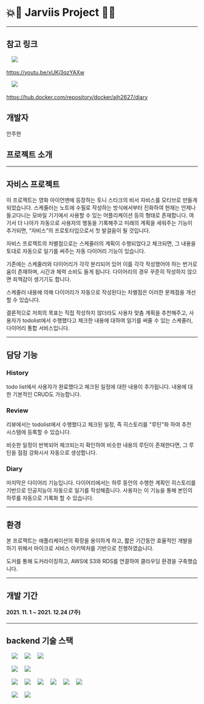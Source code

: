 # 💥🌟 Jarviis Project 🌟💥
***
## 참고 링크
　<img src="https://img.shields.io/badge/youtube-FF0000?style=for-the-badge&logo=youtube&logoColor=white"/>

https://youtu.be/xUKj3qzYAXw

　<img src="https://img.shields.io/badge/docker-2496ED?style=for-the-badge&logo=docker&logoColor=white"/>

https://hub.docker.com/repository/docker/ajh2627/diary

## 개발자

안주현

## 프로젝트 소개
***
## 자비스 프로젝트 
  
이 프로젝트는 영화 아이언맨에 등장하는 토니 스타크의 비서 자비스를 모티브로 만들게 되었습니다.
스케줄러는 노트에 수필로 작성하는 방식에서부터 진화하여 현재는 언제나 들고다니는 모바일 기기에서 사용할 수 있는 어플리케이션 등의 형태로 존재합니다.
여기서 더 나아가 자동으로 사용자의 행동을 기록해주고 미래의 계획을 세워주는 기능이 추가되면, “자비스”의 프로토타입으로서 첫 발걸음이 될 것입니다.

자비스 프로젝트의 차별점으로는 스케줄러의 계획이 수행되었다고 체크되면, 그 내용을 토대로 자동으로 일기를 써주는 자동 다이어리 기능이 있습니다.

기존에는 스케줄러와 다이어리가 각각 분리되어 있어 이를 각각 작성했어야 하는 번거로움이 존재하며, 
시간과 체력 소비도 들게 됩니다. 다이어리의 경우 꾸준히 작성하지 않으면 죄책감이 생기기도 합니다.

스케줄러 내용에 의해 다이어리가 자동으로 작성된다는 차별점은 이러한 문제점을 개선할 수 있습니다.

결론적으로 저희의 목표는 직접 작성하지 않더라도 사용자 맞춤 계획을 추천해주고, 사용자가 todolist에서 수행했다고 체크한 내용에 대하여 일기를 써줄 수 있는 스케줄러, 다이어리 통합 서비스입니다.



***
## 담당 기능

### History

todo list에서 사용자가 완료했다고 체크된 일정에 대한 내용이 추가됩니다.
내용에 대한 기본적인 CRUD도 가능합니다.

### Review

리뷰에서는 todolist에서 수행했다고 체크된 일정, 즉 히스토리를 "루틴"화 하여 추천 시스템에 등록할 수 있습니다. 

비슷한 일정이 반복되어 체크되는지 확인하여 비슷한 내용의 루틴이 존재한다면,  그 루틴을 점점 강화시서 자동으로 생성합니다.
 

### Diary
마지막은 다이어리 기능입니다.
다이어리에서는 하루 동안의 수행한 계획인 히스토리를 기반으로 인공지능이 자동으로 일기를 작성해줍니다. 사용자는 이 기능을 통해 본인의 하루를 자동으로 기록화 할 수 있습니다.

***

## 환경

본 프로젝트는 애플리케이션의 확장을 용이하게 하고, 짧은 기간동안 효율적인 개발을 하기 위해서 마이크로 서비스 아키텍처를 기반으로 진행하였습니다.

도커를 통해 도커라이징하고, AWS에 S3와 RDS를 연결하여 클라우딩 환경을 구축했습니다.

***
## 개발 기간
#### 2021. 11. 1 ~ 2021. 12.24 (7주)

***
## backend 기술 스택

　<img src="https://img.shields.io/badge/Python-3776AB?style=for-the-badge&logo=python&logoColor=white"/>
　<img src="https://img.shields.io/badge/anaconda-44A833?style=for-the-badge&logo=anaconda&logoColor=white"/>
　<img src="https://img.shields.io/badge/django-092E20?style=for-the-badge&logo=django&logoColor=black"/>


　<img src="https://img.shields.io/badge/docker-2496ED?style=for-the-badge&logo=docker&logoColor=black"/>
　<img src="https://img.shields.io/badge/AWS-232F3E?style=for-the-badge&logo=amazon%20aws&logoColor=black"/>


　<img src="https://img.shields.io/badge/pytorch-EE4C2C?style=for-the-badge&logo=pytorch&logoColor=black"/>
　<img src="https://img.shields.io/badge/scikit%20learn-F7931E?style=for-the-badge&logo=scikitlearn&logoColor=black"/>
　<img src="https://img.shields.io/badge/numpy-013243?style=for-the-badge&logo=numpy&logoColor=black"/>
　<img src="https://img.shields.io/badge/pandas-150458?style=for-the-badge&logo=pandas&logoColor=black"/>
　<img src="https://img.shields.io/badge/selenium-43B02A?style=for-the-badge&logo=selenium&logoColor=black"/>
　<img src="https://img.shields.io/badge/bs4-000000?&logoColor=black"/>

　<img src="https://img.shields.io/badge/Konlpy-FF0000?&logoColor=black"/>
　<img src="https://img.shields.io/badge/KoGPT2-FF6A00?&logoColor=black"/>


